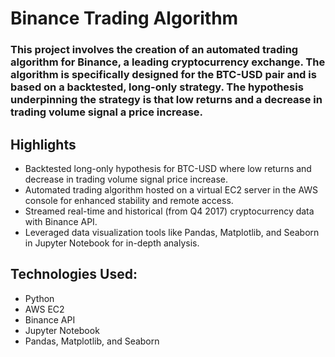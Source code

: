# Binance Trading Algorithm
### This project involves the creation of an automated trading algorithm for Binance, a leading cryptocurrency exchange. The algorithm is specifically designed for the BTC-USD pair and is based on a backtested, long-only strategy. The hypothesis underpinning the strategy is that low returns and a decrease in trading volume signal a price increase.

## Highlights
- Backtested long-only hypothesis for BTC-USD where low returns and decrease in trading volume signal price increase.
- Automated trading algorithm hosted on a virtual EC2 server in the AWS console for enhanced stability and remote access.
- Streamed real-time and historical (from Q4 2017) cryptocurrency data with Binance API.
- Leveraged data visualization tools like Pandas, Matplotlib, and Seaborn in Jupyter Notebook for in-depth analysis.

## Technologies Used:
- Python
- AWS EC2
- Binance API
- Jupyter Notebook
- Pandas, Matplotlib, and Seaborn
